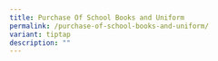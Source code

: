 ```yaml
---
title: Purchase Of School Books and Uniform
permalink: /purchase-of-school-books-and-uniform/
variant: tiptap
description: ""
---
```

